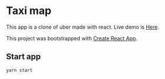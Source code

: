 # Taxi map

This app is a clone of uber made with react. Live demo is [Here](https://github.com/facebookincubator/create-react-app).

This project was bootstrapped with [Create React App](https://github.com/facebookincubator/create-react-app).

## Start app

```sh
yarn start
```
